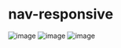 # nav-responsive

![image](https://user-images.githubusercontent.com/114530618/235328837-0dfc452d-5f82-4c19-bf06-f6e6cbe88a99.png)
![image](https://user-images.githubusercontent.com/114530618/235328846-f5412972-3839-493b-b76e-26f090acbc30.png)
![image](https://user-images.githubusercontent.com/114530618/235328853-4e719095-7c52-4d93-8686-f3a2dbbb45db.png)
